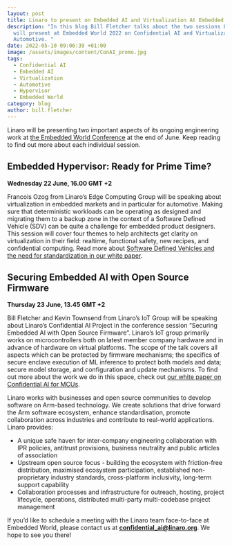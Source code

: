 ```yaml
---
layout: post
title: Linaro to present on Embedded AI and Virtualization At Embedded World 2022
description: "In this blog Bill Fletcher talks about the two sessions Linaro
  will present at Embedded World 2022 on Confidential AI and Virtualization in
  Automotive. "
date: 2022-05-10 09:06:39 +01:00
image: /assets/images/content/ConAI_promo.jpg
tags:
  - Confidential AI
  - Embedded AI
  - Virtualization
  - Automotive
  - Hypervisor
  - Embedded World
category: blog
author: bill.fletcher
---
```

Linaro will be presenting two important aspects of its ongoing engineering work at [the Embedded World Conference](https://www.embedded-world.de/en) at the end of June. Keep reading to find out more about each individual session. 

## Embedded Hypervisor: Ready for Prime Time?

**Wednesday 22 June, 16.00 GMT +2**

Francois Ozog from Linaro’s Edge Computing Group will be speaking about virtualization in embedded markets and in particular for automotive. Making sure that deterministic workloads can be operating as designed and migrating them to a backup zone in the context of a Software Defined Vehicle (SDV) can be quite a challenge for embedded product designers. This session will cover four themes to help architects get clarity on virtualization in their field: realtime, functional safety, new recipes, and confidential computing. Read more about [Software Defined Vehicles and the need for standardization in our white paper](https://static.linaro.org/assets/automotive_white_paper_0921.pdf).

## Securing Embedded AI with Open Source Firmware

**Thursday 23 June, 13.45 GMT +2**

Bill Fletcher and Kevin Townsend from Linaro’s IoT Group will be speaking about Linaro’s Confidential AI Project in the conference session “Securing Embedded AI with Open Source Firmware”. Linaro’s IoT group primarily works on microcontrollers both on latest member company hardware and in advance of hardware on virtual platforms. The scope of the talk covers all aspects which can be protected by firmware mechanisms; the specifics of secure enclave execution of ML inference to protect both models and data; secure model storage, and configuration and update mechanisms. To find out more about the work we do in this space, check out [our white paper on Confidential AI for MCUs](https://static.linaro.org/assets/ConfidentialAI-LinaroWhitePaper.pdf).

Linaro works with businesses and open source communities to develop software on Arm-based technology. We create solutions that drive forward the Arm software ecosystem, enhance standardisation, promote collaboration across industries and contribute to real-world applications. Linaro provides:

* A unique safe haven for inter-company engineering collaboration with IPR policies, antitrust provisions, business neutrality and public articles of association
* Upstream open source focus - building the ecosystem with friction-free distribution, maximised ecosystem participation, established non-proprietary industry standards, cross-platform inclusivity, long-term support capability
* Collaboration processes and infrastructure for outreach, hosting, project lifecycle, operations, distributed multi-party multi-codebase project management

If you’d like to schedule a meeting with the Linaro team face-to-face at Embedded World, please contact us at **confidential_ai@linaro.org**. We hope to see you there!